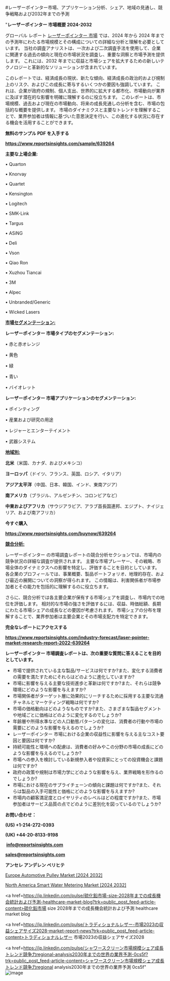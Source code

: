 #レーザーポインター市場、アプリケーション分析、シェア、地域の見通し、競争戦略および2032年までの予測

"<strong>レーザーポインター 市場概要 2024-2032</strong>

グローバル レポート <a href=https://www.reportsinsights.com/sample/639264>レーザーポインター 市場</a> では、2024 年から 2024 年までの予測年にわたる市場規模とその構成についての詳細な分析と理解を必要としています。 当社の調査アナリストは、一次および二次調査手法を使用して、企業に関連する過去の傾向と現在の市場状況を調査し、重要な洞察と市場予測を提供します。 これには、2032 年までに収益と市場シェアを拡大​​するための新しいテクノロジーと革新的なソリューションが含まれています。

このレポートでは、経済成長の現状、新たな傾向、経済成長の政治的および規制上のリスク、およびこの成長に寄与するいくつかの要因も強調しています。 これは、企業が政府の規制、個人支出、世界的に拡大する都市化、市場動向が業界に及ぼす潜在的な影響を明確に理解するのに役立ちます。 このレポートは、市場規模、過去および現在の市場動向、将来の成長見通しの分析を含む、市場の包括的な概要を提供します。 市場のダイナミクスと主要なトレンドを理解することで、業界参加者は情報に基づいた意思決定を行い、この進化する状況に存在する機会を活用することができます。

<strong><b>無料のサンプル PDF を入手する</b></strong>

<a href=https://www.reportsinsights.com/sample/639264><strong><u>https://www.reportsinsights.com/sample/639264</u></strong></a>

<strong>主要な上場企業:</strong>

• Quarton

• Knorvay

• Quartet

• Kensington

• Logitech

• SMK-Link

• Targus

• ASiNG

• Deli

• Vson

• Qiao Ron

• Xuzhou Tiancai

• 3M

• Alpec

• Unbranded/Generic

• Wicked Lasers

<strong><u>市場セグメンテーション</u></strong><strong><u>:</u></strong>

<strong>レーザーポインター 市場タイプのセグメンテーション:</strong>

• 赤と赤オレンジ

• 黄色

• 緑

• 青い

• バイオレット

<strong>レーザーポインター 市場アプリケーションのセグメンテーション:</strong>

• ポインティング

• 産業および研究の用途

• レジャーとエンターテイメント

• 武器システム

<strong><u>地域別</u></strong><strong><u>:</u></strong>

<strong>北米</strong>（米国、カナダ、およびメキシコ）

<strong>ヨーロッパ</strong>（ドイツ、フランス、英国、ロシア、イタリア）

<strong>アジア太平洋</strong>（中国、日本、韓国、インド、東南アジア）

<strong>南アメリカ</strong>（ブラジル、アルゼンチン、コロンビアなど）

<strong>中東およびアフリカ</strong>（サウジアラビア、アラブ首長国連邦、エジプト、ナイジェリア、および南アフリカ）

<strong>今すぐ購入</strong>

<a href=https://www.reportsinsights.com/buynow/639264><strong><u>https://www.reportsinsights.com/buynow/639264</u></strong></a>

<strong><u>競合分析:</u></strong>

レーザーポインター の市場調査レポートの競合分析セクションでは、市場内の競争状況の詳細な調査が提供されます。 主要な市場プレーヤー、その戦略、市場全体のダイナミクスへの影響を特定し、評価することを目的としています。 各企業のプロフィールでは、事業概要、製品ポートフォリオ、地理的存在、および最近の展開についての洞察が得られます。 この情報は、利害関係者が市場参加者とその能力を包括的に理解するのに役立ちます。

さらに、競合分析では各主要企業が保有する市場シェアを調査し、市場内での地位を評価します。 相対的な市場の強さを評価するには、収益、時価総額、長期にわたる市場シェアの成長などの要因が考慮されます。 市場シェアの分布を理解することで、業界参加者は主要企業とその市場支配力を特定できます。

<strong>完全なレポートにアクセスする</strong>

<a href=https://www.reportsinsights.com/industry-forecast/laser-pointer-market-research-report-2022-639264><strong><u><b>https://www.reportsinsights.com/industry-forecast/laser-pointer-market-research-report-2022-639264</b></u></strong></a>

<strong><b>レーザーポインター 市場調査レポートは、次の重要な質問に答えることを目的としています。</b></strong>
<ul>
  <li>市場で提供されている主な製品/サービスは何ですか?また、変化する消費者の需要を満たすためにそれらはどのように進化していますか?</li>
  <li>市場に影響を与える主要な技術進歩と革新は何ですか?また、それらは競争環境にどのような影響を与えますか?</li>
  <li>市場関係者がターゲット層に効果的にリーチするために採用する主要な流通チャネルとマーケティング戦略は何ですか?</li>
  <li>市場の価格動向はどのようなものですか?また、さまざまな製品セグメントや地域ごとに価格はどのように変化するのでしょうか?</li>
  <li>年齢層や所得水準などの人口動態パターンの変化は、消費者の行動や市場の需要にどのような影響を与えるのでしょうか?</li>
  <li>レーザーポインター 市場における企業の収益性に影響を与える主なコスト要因と要因は何ですか?</li>
  <li>持続可能性と環境への配慮は、消費者の好みやこの分野の市場の成長にどのような影響を与えるのでしょうか?</li>
  <li>市場への参入を検討している新規参入者や投資家にとっての投資機会と課題は何ですか?</li>
  <li>政府の政策や規制は市場力学にどのような影響を与え、業界戦略を形作るのでしょうか?</li>
  <li>市場における現在のサプライチェーンの傾向と課題は何ですか?また、それらは製品の入手可能性と価格にどのような影響を与えますか?</li>
  <li>市場内の顧客満足度とロイヤリティのレベルはどの程度ですか?また、市場参加者はサービス品質の点でどのように差別化を図っているのでしょうか?</li>
</ul>
<strong>お問い合わせ：</strong>

<strong>(US) +1-214-272-0393</strong>

<strong>(UK) +44-20-8133-9198</strong>

<strong> </strong><a href=info@reportsinsights.com><strong><u>info@reportsinsights.com</u></strong></a>

<a href=sales@reportsinsights.com><strong><u>sales@reportsinsights.com</u></strong></a>

<strong>アンセレ アンデレン ベリヒテ</strong>

<a href=https://www.linkedin.com/pulse/europe-automotive-pulley-market-latest-trends-forecasts-hwoke/>Europe Automotive Pulley Market [2024 2032]</a>

<a href=https://www.linkedin.com/pulse/north-america-smart-water-metering-market-guide-2xyxf/>North America Smart Water Metering Market [2024 2032]</a>

<a href=https://jp.linkedin.com/pulse/硫化鉛市場-size-2028年までの成長機会統計および予測-healthcare-market-blog?trk=public_post_feed-article-content>硫化鉛市場 size 2028年までの成長機会統計および予測 healthcare market blog</a>

<a href=https://jp.linkedin.com/pulse/トラディショナルレザー-市場2023の収益シェアサイズ2028-market-report-news?trk=public_post_feed-article-content>トラディショナルレザー 市場2023の収益シェアサイズ2028</a>

<a href=https://jp.linkedin.com/pulse/シャワースクリーン市場規模シェア成長トレンド競争力regional-analysis2030年までの世界の業界予測-0cs5f?trk=public_post_feed-article-content>シャワースクリーン市場規模シェア成長トレンド競争力regional analysis2030年までの世界の業界予測 0cs5f</a>"
![image](https://github.com/ahaan12367/RIMarket24/assets/158471582/c65ec67a-c441-44d8-8f25-a7ce20fc164e)

